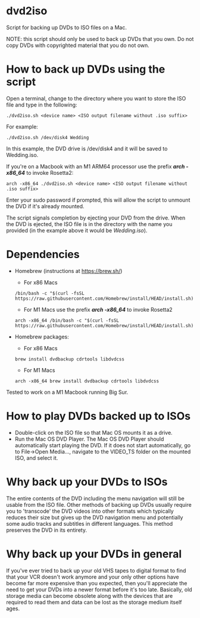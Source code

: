 # dvd2iso
Script for backing up DVDs to ISO files on a Mac.

NOTE: this script should only be used to back up DVDs that you own. Do not copy DVDs with copyrighted material that you do not own.

# How to back up DVDs using the script

Open a terminal, change to the directory where you want to store the ISO file and type in the following:

```
./dvd2iso.sh <device name> <ISO output filename without .iso suffix>
```

For example:

```
./dvd2iso.sh /dev/disk4 Wedding
```

In this example, the DVD drive is /dev/disk4 and it will be saved to Wedding.iso. 

If you're on a Macbook with an M1 ARM64 processor use the prefix ***arch -x86_64*** to invoke Rosetta2:

```
arch -x86_64 ./dvd2iso.sh <device name> <ISO output filename without .iso suffix>
```

Enter your sudo password if prompted, this will allow the script to unmount the DVD if it's already mounted.

The script signals completion by ejecting your DVD from the drive. When the DVD is ejected, the ISO file is in the directory with the name you provided (in the example above it would be *Wedding.iso*).

# Dependencies

* Homebrew (instructions at https://brew.sh/)
  * For x86 Macs
  ```
  /bin/bash -c "$(curl -fsSL https://raw.githubusercontent.com/Homebrew/install/HEAD/install.sh)"
  ```
  * For M1 Macs use the prefix ***arch -x86_64*** to invoke Rosetta2
  ```
  arch -x86_64 /bin/bash -c "$(curl -fsSL https://raw.githubusercontent.com/Homebrew/install/HEAD/install.sh)"
  ```
* Homebrew packages:
  * For x86 Macs
    
  ```
  brew install dvdbackup cdrtools libdvdcss
  ```
  * For M1 Macs
  ```
  arch -x86_64 brew install dvdbackup cdrtools libdvdcss
  ```

Tested to work on a M1 Macbook running Big Sur.

# How to play DVDs backed up to ISOs
* Double-click on the ISO file so that Mac OS mounts it as a drive.
* Run the Mac OS DVD Player. The Mac OS DVD Player should automatically start playing the DVD. If it does not start automatically, go to File->Open Media..., navigate to the VIDEO_TS folder on the mounted ISO, and select it.

# Why back up your DVDs to ISOs
The entire contents of the DVD including the menu navigation will still be usable from the ISO file. Other methods of backing up DVDs usually require you to 'transcode' the DVD videos into other formats which typically reduces their size but gives up the DVD navigation menu and potentially some audio tracks and subtitles in different languages. This method preserves the DVD in its entirety.

# Why back up your DVDs in general
If you've ever tried to back up your old VHS tapes to digital format to find that your VCR doesn't work anymore and your only other options have become far more expensive than you expected, then you'll appreciate the need to get your DVDs into a newer format before it's too late. Basically, old storage media can become obsolete along with the devices that are required to read them and data can be lost as the storage medium itself ages.
